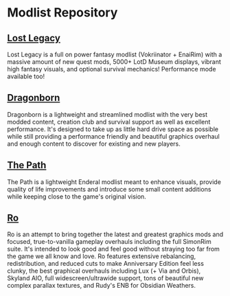 # Modlist Repository

## [Lost Legacy](https://github.com/Lost-Outpost/lost-legacy/blob/main/README.md)

Lost Legacy is a full on power fantasy modlist (Vokriinator + EnaiRim) with a massive amount of new quest mods, 5000+ LotD Museum displays, vibrant high fantasy visuals, and optional survival mechanics! Performance mode available too!

## [Dragonborn](https://github.com/Lost-Outpost/dragonborn/blob/main/README.md)

Dragonborn is a lightweight and streamlined modlist with the very best modded content, creation club and survival support as well as excellent performance. It's designed to take up as little hard drive space as possible while still providing a performance friendly and beautiful graphics overhaul and enough content to discover for existing and new players.

## [The Path](https://github.com/Lost-Outpost/thepath/blob/main/README.md)

The Path is a lightweight Enderal modlist meant to enhance visuals, provide quality of life improvements and introduce some small content additions while keeping close to the game's original vision.

## [Ro](https://github.com/ThirdEyeSqueegee/Ro)

Ro is an attempt to bring together the latest and greatest graphics mods and focused, true-to-vanilla gameplay overhauls including the full SimonRim suite. It's intended to look good and feel good without straying too far from the game we all know and love. Ro features extensive rebalancing, redistribution, and reduced cuts to make Anniversary Edition feel less clunky, the best graphical overhauls including Lux (+ Via and Orbis), Skyland AIO, full widescreen/ultrawide support, tons of beautiful new complex parallax textures, and Rudy's ENB for Obsidian Weathers.
